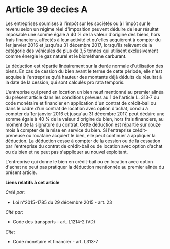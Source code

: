 # Article 39 decies A

Les entreprises soumises à l'impôt sur les sociétés ou à l'impôt sur le  revenu selon un régime réel d'imposition peuvent
déduire de leur  résultat imposable une somme égale à 40 % de la valeur d'origine des  biens, hors frais financiers, affectés
à leur activité et qu'elles  acquièrent à compter du 1er janvier 2016 et jusqu'au 31 décembre 2017,  lorsqu'ils relèvent de
la catégorie des véhicules de plus de 3,5 tonnes  qui utilisent exclusivement comme énergie le gaz naturel et le  biométhane
carburant. 

La déduction est répartie  linéairement sur la durée normale d'utilisation des biens. En cas de  cession du bien avant le
terme de cette période, elle n'est acquise à  l'entreprise qu'à hauteur des montants déjà déduits du résultat à la  date de
la cession, qui sont calculés pro rata temporis. 

L'entreprise qui prend en location un bien neuf mentionné au premier  alinéa du présent article dans les conditions prévues
au 1 de l'article  L. 313-7 du code monétaire et financier en application d'un contrat de  crédit-bail ou dans le cadre d'un
contrat de location avec option  d'achat, conclu à compter du 1er janvier 2016 et jusqu'au 31 décembre  2017, peut déduire
une somme égale à 40 % de la valeur d'origine du  bien, hors frais financiers, au moment de la signature du contrat. Cette
déduction est répartie sur douze mois à compter de la mise en service  du bien. Si l'entreprise crédit-preneuse ou locataire
acquiert le bien,  elle peut continuer à appliquer la déduction. La déduction cesse à  compter de la cession ou de la
cessation par l'entreprise du contrat de  crédit-bail ou de location avec option d'achat ou du bien et ne peut pas
s'appliquer au nouvel exploitant. 

L'entreprise  qui donne le bien en crédit-bail ou en location avec option d'achat ne  peut pas pratiquer la déduction
mentionnée au premier alinéa du présent  article.

**Liens relatifs à cet article**

_Créé par_:

  - Loi n°2015-1785 du 29 décembre 2015 - art. 23

_Cité par_:

  - Code des transports - art. L1214-2 (VD)

_Cite_:

  - Code monétaire et financier - art. L313-7
